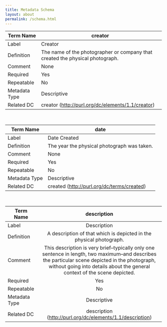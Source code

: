 ```yaml
---
title: Metadata Schema
layout: about
permalink: /schema.html
---
```


| Term Name | creator |
| --- | --- |
| Label | Creator |
| Definition | The name of the photographer or company that created the physical photograph. |
| Comment | None |
| Required | Yes |
| Repeatable | No |
| Metadata Type | Descriptive |
| Related DC | creator (http://purl.org/dc/elements/1.1/creator) |

&nbsp;<br>

| Term Name | date |
| --- | --- |
| Label | Date Created |
| Definition | The year the physical photograph was taken. |
| Comment | None |
| Required | Yes |
| Repeatable | No |
| Metadata Type | Descriptive |
| Related DC | created (http://purl.org/dc/terms/created) |

&nbsp;<br>

| Term Name | description |
| --- | :---: |
| Label | Description |
| Definition | A description of that which is depicted in the physical photograph. |
| Comment | This description is very brief–typically only one sentence in length, two maximum–and describes the particular scene depicted in the photograph, without going into details about the general context of the scene depicted. |
| Required | Yes |
| Repeatable | No |
| Metadata Type | Descriptive |
| Related DC | description (http://purl.org/dc/elements/1.1/description) |




